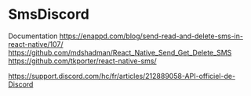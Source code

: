 # SmsDiscord

Documentation
https://enappd.com/blog/send-read-and-delete-sms-in-react-native/107/
https://github.com/mdshadman/React_Native_Send_Get_Delete_SMS
https://github.com/tkporter/react-native-sms/

https://support.discord.com/hc/fr/articles/212889058-API-officiel-de-Discord